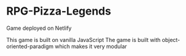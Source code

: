 # RPG-Pizza-Legends
Game deployed on Netlify

This game is built on vanilla JavaScript
The game is built with object-oriented-paradigm which makes it very modular
